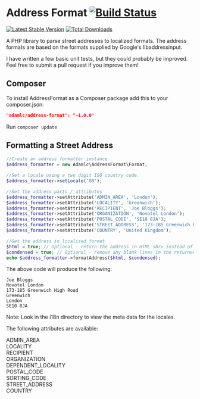 Address Format [![Build Status](https://travis-ci.org/adamlc/address-format.png?branch=master)](https://travis-ci.org/adamlc/address-format)
=============
[![Latest Stable Version](https://poser.pugx.org/adamlc/address-format/v/stable.png)](https://packagist.org/packages/adamlc/address-format) [![Total Downloads](https://poser.pugx.org/adamlc/address-format/downloads.png)](https://packagist.org/packages/adamlc/address-format)

A PHP library to parse street addresses to localized formats. The address formats are based on the formats supplied by Google's libaddressinput.

I have written a few basic unit tests, but they could probably be improved. Feel free to submit a pull request if you improve them!


## Composer

To install AddressFormat as a Composer package add this to your composer.json:

```json
"adamlc/address-format": "~1.0.0"
```

Run `composer update`


## Formatting a Street Address

```php
//Create an address formatter instance
$address_formatter = new Adamlc\AddressFormat\Format;

//Set a locale using a two digit ISO country code.
$address_formatter->setLocale('GB');

//Set the address parts / attributes
$address_formatter->setAttribute('ADMIN_AREA', 'London');
$address_formatter->setAttribute('LOCALITY', 'Greenwich');
$address_formatter->setAttribute('RECIPIENT', 'Joe Bloggs');
$address_formatter->setAttribute('ORGANIZATION', 'Novotel London');
$address_formatter->setAttribute('POSTAL_CODE', 'SE10 8JA');
$address_formatter->setAttribute('STREET_ADDRESS', '173-185 Greenwich High Road');
$address_formatter->setAttribute('COUNTRY', 'United Kingdom');

//Get the address in localised format
$html = true; // Optional - return the address in HTML <br> instead of \n new lines
$condensed = true; // Optional - remove any blank lines in the returned address
echo $address_formatter->formatAddress($html, $condensed);
```


The above code will produce the following:

```
Joe Bloggs
Novotel London
173-185 Greenwich High Road
Greenwich
London
SE10 8JA
```


Note: Look in the i18n directory to view the meta data for the locales.


The following attributes are available:

ADMIN_AREA  
LOCALITY  
RECIPIENT  
ORGANIZATION  
DEPENDENT_LOCALITY  
POSTAL_CODE  
SORTING_CODE  
STREET_ADDRESS  
COUNTRY  
